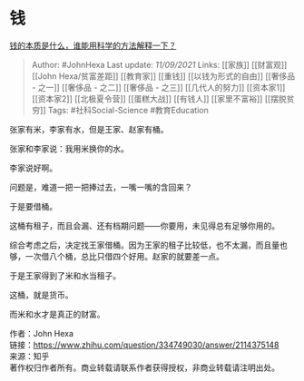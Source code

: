 # 钱
[钱的本质是什么，谁能用科学的方法解释一下？](https://www.zhihu.com/question/334749030/answer/2114375148)

> Author: #JohnHexa 
Last update: *11/09/2021* 
Links: [[家族]] [[财富观]] [[John Hexa/贫富差距]] [[教育家]] [[重钱]] [[以钱为形式的自由]] [[奢侈品 - 之一]] [[奢侈品 - 之二]] [[奢侈品 - 之三]] [[几代人的努力]] [[资本家1]] [[资本家2]] [[北极夏令营]] [[蛋糕大战]] [[有钱人]] [[家里不富裕]] [[摆脱贫穷]] 
Tags: #社科Social-Science #教育Education 

张家有米，李家有水，但是王家、赵家有桶。

张家和李家说：我用米换你的水。

李家说好啊。

问题是，难道一把一把捧过去，一嘴一嘴的含回来？

于是要借桶。

这桶有租子，而且会漏、还有档期问题——你要用，未见得总有足够你用的。

综合考虑之后，决定找王家借桶。因为王家的租子比较低，也不太漏，而且量也够，一次借八个桶，总比只借四个好用。赵家的就要差一点。

于是王家得到了米和水当租子。

这桶，就是货币。

而米和水才是真正的财富。

  
  
作者：John Hexa  
链接：https://www.zhihu.com/question/334749030/answer/2114375148  
来源：知乎  
著作权归作者所有。商业转载请联系作者获得授权，非商业转载请注明出处。